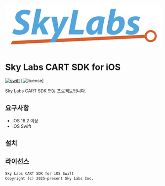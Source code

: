 ![Sky Labs logo](https://github.com/SkyLabs-dev/cart/blob/main/SkyLabs.png)

# Sky Labs CART SDK for iOS

[![swift](https://img.shields.io/badge/swift-5.9-orange.svg)](https://swift.org)
[![license](https://img.shields.io/github/license/chibatching/Kotpref.svg?maxAge=2592000)]

Sky Labs CART SDK 연동 프로젝트입니다. 



## 요구사항

- iOS 16.2 이상
- iOS Swift



## 설치





## 라이선스

```
Sky Labs CART SDK for iOS Swift
Copyright (c) 2025-present Sky Labs Inc.
```
